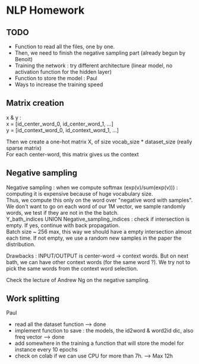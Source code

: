 # NLP Homework

## TODO
- Function to read all the files, one by one.  
- Then, we need to finish the negative sampling part (already begun by Benoit)  
- Training the network : try different architecture (linear model, no activation function for the hidden layer)  
- Function to store the model : Paul  
- Ways to increase the training speed  

## Matrix creation
x & y :  
x = [id_center_word_0, id_center_word_1, ...]  
y = [id_context_word_0, id_context_word_1, ...]  

Then we create a one-hot matrix X, of size vocab_size * dataset_size (really sparse matrix)  
For each center-word, this matrix gives us the context  

## Negative sampling

Negative sampling : when we compute softmax (exp(v)/sum(exp(v))) : computing it is expensive because of huge vocabulary size.  
Thus, we compute this only on the word over "negative word with samples".
We don't want to go on each word of our 1M vector, we sample randomly words, we test if they are not in the the batch.  
Y_bath_indices UNION Negative_sampling_indices : check if intersection is empty. If yes, continue with back propagation.  
Batch size ~ 256 max, this way we should have a empty intersection almost each time. If not empty, we use a random new samples in the paper the distribution.  

Drawbacks : INPUT/OUTPUT is center-word -> context words. But on next bath, we can have other context words (for the same word ?). We try not to pick the same words from the context word selection.  
  
Check the lecture of Andrew Ng on the negative sampling.  
  
## Work splitting
Paul
- read all the dataset function --> done
- implement function to save : the models, the id2word & word2id dic, also freq vector --> done
- add somewhere in the training a function that will store the model for instance every 10 epochs
- check on colab if we can use CPU for more than 7h. --> Max 12h